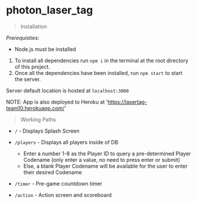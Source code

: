 # photon_laser_tag
>Installation

*Prerequisties:*

* Node.js must be installed

1. To install all dependencies run `npm i` in the terminal at the root directory of this project.
2. Once all the dependencies have been installed, run `npm start` to start the server.

Server default location is hosted at `localhost:3000`

NOTE: App is also deployed to Heroku at 'https://lasertag-team10.herokuapp.com/'

>Working Paths

* `/` - Displays Splash Screen

* `/players` - Displays all players inside of DB
    - Enter a number 1-8 as the Player ID to query a pre-determined Player Codename (only enter a value, no need to press enter or submit)
    - Else, a blank Player Codename will be available for the user to enter their desired Codename
    
* `/timer` - Pre-game countdown timer

* `/action` - Action screen and scoreboard
